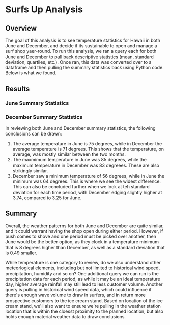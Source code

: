 # Surfs Up Analysis

## Overview
The goal of this analysis is to see temperature statistics for Hawaii in both June and December, and decide if its sustainable to open and manage a surf shop yaer-round.  To run this analysis, we ran a query each for both June and December to pull back descriptive statistics (mean, standard deviation, quartiles, etc.).  Once ran, this data was converted over to a dataframe and then pulling the summary statistics back using Python code.  Below is what we found.

## Results

### June Summary Statistics

### December Summary Statistics

In reviewing both June and December summary statistics, the following conclusions can be drawn:
  1) The average temperature in June is 75 degrees, while in December the average temperature is 71 degrees.  This shows that the temperature, on average, was mostly similar between the two months.
  2) The maxmimum temperature in June was 85 degrees, while the maximum temperature in December was 83 degreees.  These are also strikingly similar.
  3) December saw a minimum temperature of 56 degrees, while in June the minimum was 64 degrees.  This is where we see the widest difference.  This can also be concluded further when we look at teh standard deviation for each time period, with December edging slightly higher at 3.74, compared to 3.25 for June.

## Summary
Overall, the weather patterns for both June and December are quite similar, and it could warrant having the shop open during either period.  However, if push comes to shove and one period must be picked over another, then June would be the better option, as they clock in a temperature minimum that is 8 degrees higher than December, as well as a standard deviation that is 0.49 smaller.

While temperature is one category to review, do we also understand other meteorlogical elements, including but not limited to historical wind speed, precipitation, humidity and so on?  One additional query we can run is the precipitation data for each period, as while it may be an ideal temperature day, higher average rainfall may still lead to less customer volume.  Another query is pulling in historical wind speed data, which could influence if there's enough wave volume to draw in surfers, and in return more prospective customers to the ice cream stand.  Based on location of the ice cream stand, we'll also want to ensure we're pulling in the weather station location that is within the cloesst proximity to the planned location, but also holds enough material weather data to draw conclusions.
